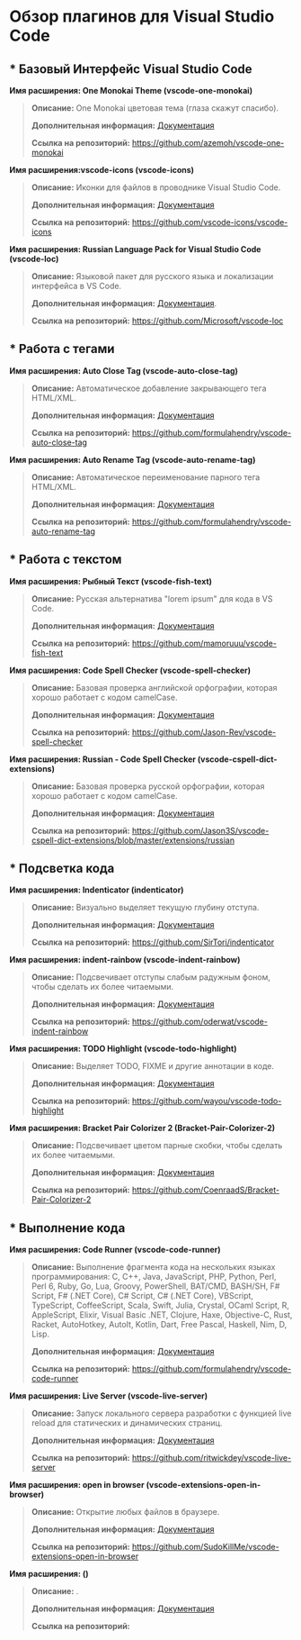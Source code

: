 # Обзор плагинов для Visual Studio Code

## * Базовый Интерфейс Visual Studio Code

**Имя расширения: One Monokai Theme (vscode-one-monokai)**
> **Описание:** One Monokai цветовая тема (глаза скажут спасибо).
>
> **Дополнительная информация:** [Документация](https://github.com/azemoh/vscode-one-monokai/blob/master/README.md)
>
> **Ссылка на репозиторий:** https://github.com/azemoh/vscode-one-monokai

**Имя расширения:vscode-icons (vscode-icons)**
> **Описание:** Иконки для файлов в проводнике Visual Studio Code.
>
> **Дополнительная информация:** [Документация](https://github.com/vscode-icons/vscode-icons/blob/master/README.md)
>
> **Ссылка на репозиторий:** https://github.com/vscode-icons/vscode-icons

**Имя расширения: Russian Language Pack for Visual Studio Code (vscode-loc)**
> **Описание:** Языковой пакет для русского языка и локализации интерфейса в VS Code.
>
> **Дополнительная информация:** [Документация](https://code.visualstudio.com/docs/getstarted/locales).
>
> **Ссылка на репозиторий:** https://github.com/Microsoft/vscode-loc

## * Работа с тегами

**Имя расширения: Auto Close Tag (vscode-auto-close-tag)**
> **Описание:** Автоматическое добавление  закрывающего тега HTML/XML.
>
> **Дополнительная информация:** [Документация](https://github.com/formulahendry/vscode-auto-close-tag/blob/master/README.md)
>
> **Ссылка на репозиторий:** https://github.com/formulahendry/vscode-auto-close-tag

**Имя расширения: Auto Rename Tag (vscode-auto-rename-tag)**
> **Описание:** Автоматическое переименование парного тега HTML/XML.
>
> **Дополнительная информация:** [Документация](https://github.com/formulahendry/vscode-auto-rename-tag/blob/master/README.md)
>
> **Ссылка на репозиторий:** https://github.com/formulahendry/vscode-auto-rename-tag

## * Работа с текстом

**Имя расширения: Рыбный Текст (vscode-fish-text)**
> **Описание:** Русская альтернатива "lorem ipsum" для кода в VS Code.
>
> **Дополнительная информация:** [Документация](https://github.com/mamoruuu/vscode-fish-text/blob/master/README.md)
>
> **Ссылка на репозиторий:** https://github.com/mamoruuu/vscode-fish-text

**Имя расширения: Code Spell Checker (vscode-spell-checker)**
> **Описание:** Базовая проверка английской орфографии, которая хорошо работает с кодом camelCase.
>
> **Дополнительная информация:** [Документация](https://github.com/Jason-Rev/vscode-spell-checker/blob/master/client/README.md)
>
> **Ссылка на репозиторий:** https://github.com/Jason-Rev/vscode-spell-checker

**Имя расширения: Russian - Code Spell Checker (vscode-cspell-dict-extensions)**
> **Описание:** Базовая проверка русской орфографии, которая хорошо работает с кодом camelCase.
>
> **Дополнительная информация:** [Документация](https://github.com/Jason3S/vscode-cspell-dict-extensions/blob/master/extensions/russian/README.md)
>
> **Ссылка на репозиторий:** https://github.com/Jason3S/vscode-cspell-dict-extensions/blob/master/extensions/russian

## * Подсветка кода

**Имя расширения: Indenticator (indenticator)**
> **Описание:** Визуально выделяет текущую глубину отступа.
>
> **Дополнительная информация:** [Документация](https://github.com/SirTori/indenticator/blob/master/README.md)
>
> **Ссылка на репозиторий:** https://github.com/SirTori/indenticator

**Имя расширения: indent-rainbow (vscode-indent-rainbow)**
> **Описание:** Подсвечивает отступы слабым радужным фоном, чтобы сделать их более читаемыми.
>
> **Дополнительная информация:** [Документация](https://github.com/oderwat/vscode-indent-rainbow/blob/master/README.md)
>
> **Ссылка на репозиторий:** https://github.com/oderwat/vscode-indent-rainbow

**Имя расширения: TODO Highlight (vscode-todo-highlight)**
> **Описание:** Выделяет TODO, FIXME и другие аннотации в коде.
>
> **Дополнительная информация:** [Документация](https://github.com/wayou/vscode-todo-highlight/blob/master/README.md)
>
> **Ссылка на репозиторий:** https://github.com/wayou/vscode-todo-highlight

**Имя расширения: Bracket Pair Colorizer 2 (Bracket-Pair-Colorizer-2)**
> **Описание:** Подсвечивает цветом парные скобки, чтобы сделать их более читаемыми.
>
> **Дополнительная информация:** [Документация](https://github.com/CoenraadS/Bracket-Pair-Colorizer-2/blob/develop/README.md)
>
> **Ссылка на репозиторий:** https://github.com/CoenraadS/Bracket-Pair-Colorizer-2

## * Выполнение кода

**Имя расширения: Code Runner (vscode-code-runner)**
> **Описание:** Выполнение фрагмента кода на нескольких языках программирования: C, C++, Java, JavaScript, PHP, Python, Perl, Perl 6, Ruby, Go, Lua, Groovy, PowerShell, BAT/CMD, BASH/SH, F# Script, F# (.NET Core), C# Script, C# (.NET Core), VBScript, TypeScript, CoffeeScript, Scala, Swift, Julia, Crystal, OCaml Script, R, AppleScript, Elixir, Visual Basic .NET, Clojure, Haxe, Objective-C, Rust, Racket, AutoHotkey, AutoIt, Kotlin, Dart, Free Pascal, Haskell, Nim, D, Lisp.
>
> **Дополнительная информация:** [Документация](https://github.com/formulahendry/vscode-code-runner/blob/master/README.md)
>
> **Ссылка на репозиторий:** https://github.com/formulahendry/vscode-code-runner

**Имя расширения: Live Server (vscode-live-server)**
> **Описание:** Запуск локального сервера разработки с функцией live reload для статических и динамических страниц.
>
> **Дополнительная информация:** [Документация](https://github.com/ritwickdey/vscode-live-server/blob/master/README.md)
>
> **Ссылка на репозиторий:** https://github.com/ritwickdey/vscode-live-server

**Имя расширения: open in browser (vscode-extensions-open-in-browser)**
> **Описание:** Открытие любых файлов в браузере.
>
> **Дополнительная информация:** [Документация](https://github.com/SudoKillMe/vscode-extensions-open-in-browser/blob/master/README.md)
>
> **Ссылка на репозиторий:** https://github.com/SudoKillMe/vscode-extensions-open-in-browser

**Имя расширения:  ()**
> **Описание:** .
>
> **Дополнительная информация:** [Документация]()
>
> **Ссылка на репозиторий:** 
